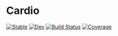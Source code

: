 # Cardio

[![Stable](https://img.shields.io/badge/docs-stable-blue.svg)](https://mapi1.github.io/Cardio.jl/stable)
[![Dev](https://img.shields.io/badge/docs-dev-blue.svg)](https://mapi1.github.io/Cardio.jl/dev)
[![Build Status](https://travis-ci.com/mapi1/Cardio.jl.svg?branch=master)](https://travis-ci.com/mapi1/Cardio.jl)
[![Coverage](https://codecov.io/gh/mapi1/Cardio.jl/branch/master/graph/badge.svg)](https://codecov.io/gh/mapi1/Cardio.jl)
